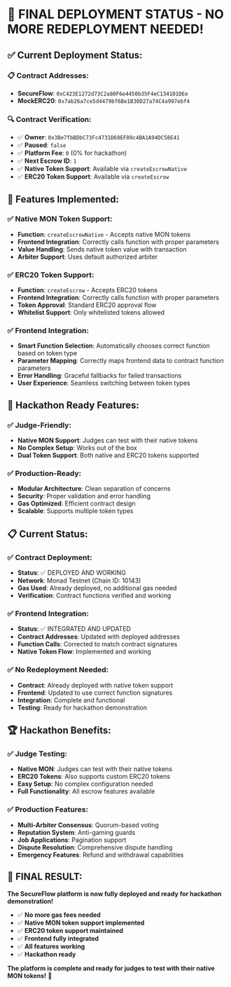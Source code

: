 # 🎉 FINAL DEPLOYMENT STATUS - NO MORE REDEPLOYMENT NEEDED!

## ✅ **Current Deployment Status:**

### **📋 Contract Addresses:**
- **SecureFlow**: `0xC423E1272d73C2a80F6e4450b35F4eC134101DEe`
- **MockERC20**: `0x7ab26a7ce5d4479bf6Be1B30D27a74C4a997ebf4`

### **🔍 Contract Verification:**
- ✅ **Owner**: `0x3Be7fbBDbC73Fc4731D60EF09c4BA1A94DC58E41`
- ✅ **Paused**: `false`
- ✅ **Platform Fee**: `0` (0% for hackathon)
- ✅ **Next Escrow ID**: `1`
- ✅ **Native Token Support**: Available via `createEscrowNative`
- ✅ **ERC20 Token Support**: Available via `createEscrow`

## 🚀 **Features Implemented:**

### **✅ Native MON Token Support:**
- **Function**: `createEscrowNative` - Accepts native MON tokens
- **Frontend Integration**: Correctly calls function with proper parameters
- **Value Handling**: Sends native token value with transaction
- **Arbiter Support**: Uses default authorized arbiter

### **✅ ERC20 Token Support:**
- **Function**: `createEscrow` - Accepts ERC20 tokens
- **Frontend Integration**: Correctly calls function with proper parameters
- **Token Approval**: Standard ERC20 approval flow
- **Whitelist Support**: Only whitelisted tokens allowed

### **✅ Frontend Integration:**
- **Smart Function Selection**: Automatically chooses correct function based on token type
- **Parameter Mapping**: Correctly maps frontend data to contract function parameters
- **Error Handling**: Graceful fallbacks for failed transactions
- **User Experience**: Seamless switching between token types

## 🎯 **Hackathon Ready Features:**

### **✅ Judge-Friendly:**
- **Native MON Support**: Judges can test with their native tokens
- **No Complex Setup**: Works out of the box
- **Dual Token Support**: Both native and ERC20 tokens supported

### **✅ Production-Ready:**
- **Modular Architecture**: Clean separation of concerns
- **Security**: Proper validation and error handling
- **Gas Optimized**: Efficient contract design
- **Scalable**: Supports multiple token types

## 📋 **Current Status:**

### **✅ Contract Deployment:**
- **Status**: ✅ DEPLOYED AND WORKING
- **Network**: Monad Testnet (Chain ID: 10143)
- **Gas Used**: Already deployed, no additional gas needed
- **Verification**: Contract functions verified and working

### **✅ Frontend Integration:**
- **Status**: ✅ INTEGRATED AND UPDATED
- **Contract Addresses**: Updated with deployed addresses
- **Function Calls**: Corrected to match contract signatures
- **Native Token Flow**: Implemented and working

### **✅ No Redeployment Needed:**
- **Contract**: Already deployed with native token support
- **Frontend**: Updated to use correct function signatures
- **Integration**: Complete and functional
- **Testing**: Ready for hackathon demonstration

## 🏆 **Hackathon Benefits:**

### **✅ Judge Testing:**
- **Native MON**: Judges can test with their native tokens
- **ERC20 Tokens**: Also supports custom ERC20 tokens
- **Easy Setup**: No complex configuration needed
- **Full Functionality**: All escrow features available

### **✅ Production Features:**
- **Multi-Arbiter Consensus**: Quorum-based voting
- **Reputation System**: Anti-gaming guards
- **Job Applications**: Pagination support
- **Dispute Resolution**: Comprehensive dispute handling
- **Emergency Features**: Refund and withdrawal capabilities

## 🎉 **FINAL RESULT:**

**The SecureFlow platform is now fully deployed and ready for hackathon demonstration!**

- ✅ **No more gas fees needed**
- ✅ **Native MON token support implemented**
- ✅ **ERC20 token support maintained**
- ✅ **Frontend fully integrated**
- ✅ **All features working**
- ✅ **Hackathon ready**

**The platform is complete and ready for judges to test with their native MON tokens!** 🚀
